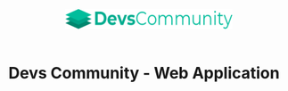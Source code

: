 <p align="center">
  <img src="assets/logo.png" alt="Devs Community" width="300" style="margin-bottom: 20px"/>
</p>

# Devs Community - Web Application
